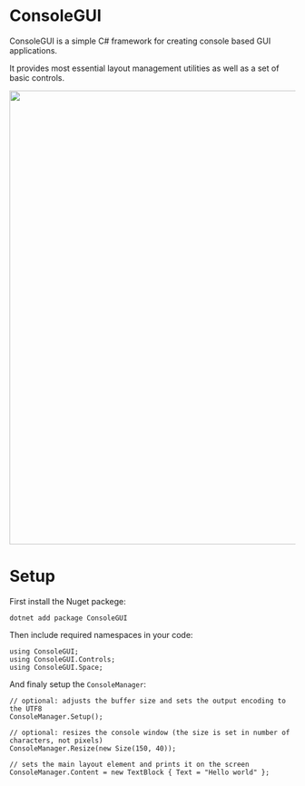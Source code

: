 # ConsoleGUI

ConsoleGUI is a simple C# framework for creating console based GUI applications.

It provides most essential layout management utilities as well as a set of basic controls.

<p align="center">
  <img src="https://github.com/TomaszRewak/C-sharp-console-gui-framework/blob/master/Resources/example.png?raw=true" width=800/>
</p>

# Setup

First install the Nuget packege:

```dotnet add package ConsoleGUI```

Then include required namespaces in your code:

```
using ConsoleGUI;
using ConsoleGUI.Controls;
using ConsoleGUI.Space;
```

And finaly setup the `ConsoleManager`:

```
// optional: adjusts the buffer size and sets the output encoding to the UTF8
ConsoleManager.Setup();

// optional: resizes the console window (the size is set in number of characters, not pixels)
ConsoleManager.Resize(new Size(150, 40));

// sets the main layout element and prints it on the screen
ConsoleManager.Content = new TextBlock { Text = "Hello world" };
```
